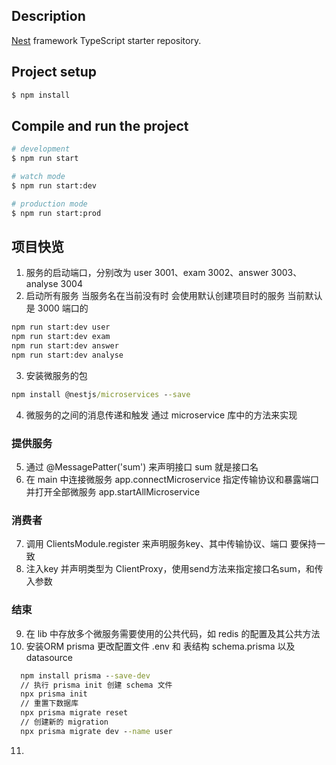 
## Description

[Nest](https://github.com/nestjs/nest) framework TypeScript starter repository.

## Project setup

```bash
$ npm install
```

## Compile and run the project

```bash
# development
$ npm run start

# watch mode
$ npm run start:dev

# production mode
$ npm run start:prod
```

## 项目快览

1. 服务的启动端口，分别改为 user 3001、exam 3002、answer 3003、analyse 3004 
2. 启动所有服务 当服务名在当前没有时 会使用默认创建项目时的服务 当前默认是 3000 端口的
  ```cmd
  npm run start:dev user
  npm run start:dev exam
  npm run start:dev answer
  npm run start:dev analyse
  ```
3. 安装微服务的包 
  ```cmd 
  npm install @nestjs/microservices --save
  ```
4. 微服务的之间的消息传递和触发 通过 microservice 库中的方法来实现
### 提供服务
5. 通过 @MessagePatter('sum') 来声明接口 sum 就是接口名
6. 在 main 中连接微服务 app.connectMicroservice 指定传输协议和暴露端口 并打开全部微服务 app.startAllMicroservice
### 消费者
7. 调用 ClientsModule.register 来声明服务key、其中传输协议、端口 要保持一致
8. 注入key 并声明类型为 ClientProxy，使用send方法来指定接口名sum，和传入参数
### 结束
9. 在 lib 中存放多个微服务需要使用的公共代码，如 redis 的配置及其公共方法
10. 安装ORM prisma 更改配置文件 .env 和 表结构 schema.prisma 以及 datasource 
  ```cmd
    npm install prisma --save-dev
    // 执行 prisma init 创建 schema 文件
    npx prisma init
    // 重置下数据库
    npx prisma migrate reset 
    // 创建新的 migration
    npx prisma migrate dev --name user
  ```
11. 
